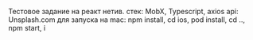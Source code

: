 Тестовое задание на реакт нетив.
стек: MobX, Typescript, axios
api: Unsplash.com
для запуска на mac:
npm install,
cd ios,
pod install,
cd ..,
npm start,
i